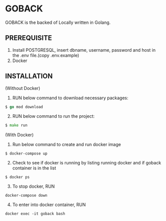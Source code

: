 # GOBACK

GOBACK is the backed of Locally written in Golang. 

## PREREQUISITE

1. Install POSTGRESQL, insert dbname, username, password and host in the .env file.(copy .env.example) 
2. Docker

## INSTALLATION

(Without Docker)

1. RUN below command to download necessary packages:

```go
$ go mod download
```

2. RUN below command to run the project:
```go
$ make run
```

(With Docker)

1. Run below command to create and run docker image
```docker
$ docker-compose up
```

2. Check to see if docker is running by listing running docker and if goback container is in the list
```docker
$ docker ps
```

3. To stop docker, RUN
```
docker-compose down
```

4. To enter into docker container, RUN
```docker
docker exec -it goback bash
```